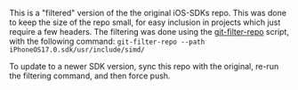 This is a "filtered" version of the the original iOS-SDKs repo. This was done to keep the size of the repo small, for easy inclusion in projects which just require a few headers. 
The filtering was done using the [git-filter-repo](https://github.com/newren/git-filter-repo/) script, with the following command:
`git-filter-repo --path iPhoneOS17.0.sdk/usr/include/simd/`

To update to a newer SDK version, sync this repo with the original, re-run the filtering command, and then force push.
